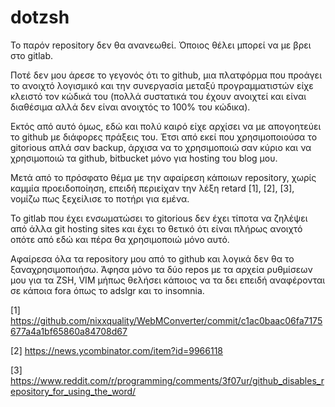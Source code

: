 dotzsh
======

Το παρόν repository δεν θα ανανεωθεί. Όποιος θέλει μπορεί να με βρει
στο gitlab.

Ποτέ δεν μου άρεσε το γεγονός ότι το github, μια πλατφόρμα που προάγει
το ανοιχτό λογισμικό και την συνεργασία μεταξύ προγραμματιστών
είχε κλειστό τον κώδικά του (πολλά συστατικά του έχουν ανοιχτεί
και είναι διαθέσιμα αλλά δεν είναι ανοιχτός το 100% του κώδικα).

Εκτός από αυτό όμως, εδώ και πολύ καιρό είχε αρχίσει να με απογοητεύει
το github με διάφορες πράξεις του. Έτσι από εκεί που χρησιμοποιούσα
το gitorious απλά σαν backup, άρχισα να το χρησιμοποιώ σαν κύριο
και να χρησιμοποιώ τα github, bitbucket μόνο για hosting του blog μου.

Μετά από το πρόσφατο θέμα με την αφαίρεση κάποιων repository, χωρίς
καμμία προειδοποίηση, επειδή περιείχαν την λέξη retard [1], [2], [3],
νομίζω πως ξεχείλισε το ποτήρι για εμένα.

Το gitlab που έχει ενσωματώσει το gitorious δεν έχει τίποτα να ζηλέψει
από άλλα git hosting sites και έχει το θετικό ότι είναι πλήρως ανοιχτό
οπότε από εδώ και πέρα θα χρησιμοποιώ μόνο αυτό.

Αφαίρεσα όλα τα repository μου από το github και λογικά
δεν θα το ξαναχρησιμοποιήσω. Άφησα μόνο τα δύο repos με τα αρχεία
ρυθμίσεων μου για τα ZSH, VIM μήπως θελήσει κάποιος να τα δει
επειδή αναφέρονται σε κάποια fora όπως το adslgr και το insomnia.

[1] https://github.com/nixxquality/WebMConverter/commit/c1ac0baac06fa7175677a4a1bf65860a84708d67

[2] https://news.ycombinator.com/item?id=9966118

[3] https://www.reddit.com/r/programming/comments/3f07ur/github_disables_repository_for_using_the_word/
